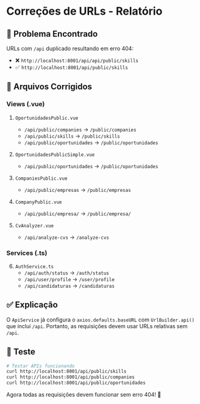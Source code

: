 # Correções de URLs - Relatório

## 🐛 Problema Encontrado
URLs com `/api` duplicado resultando em erro 404:
- ❌ `http://localhost:8001/api/api/public/skills`
- ✅ `http://localhost:8001/api/public/skills`

## 🔧 Arquivos Corrigidos

### Views (.vue)
1. `OportunidadesPublic.vue`
   - `/api/public/companies` → `/public/companies`
   - `/api/public/skills` → `/public/skills`
   - `/api/public/oportunidades` → `/public/oportunidades`

2. `OportunidadesPublicSimple.vue`
   - `/api/public/oportunidades` → `/public/oportunidades`

3. `CompaniesPublic.vue`
   - `/api/public/empresas` → `/public/empresas`

4. `CompanyPublic.vue`
   - `/api/public/empresa/` → `/public/empresa/`

5. `CvAnalyzer.vue`
   - `/api/analyze-cvs` → `/analyze-cvs`

### Services (.ts)
6. `AuthService.ts`
   - `/api/auth/status` → `/auth/status`
   - `/api/user/profile` → `/user/profile`
   - `/api/candidaturas` → `/candidaturas`

## ✅ Explicação
O `ApiService` já configura o `axios.defaults.baseURL` com `UrlBuilder.api()` que inclui `/api`.
Portanto, as requisições devem usar URLs relativas sem `/api`.

## 🧪 Teste
```bash
# Testar APIs funcionando
curl http://localhost:8001/api/public/skills
curl http://localhost:8001/api/public/companies
curl http://localhost:8001/api/public/oportunidades
```

Agora todas as requisições devem funcionar sem erro 404! 🎉
